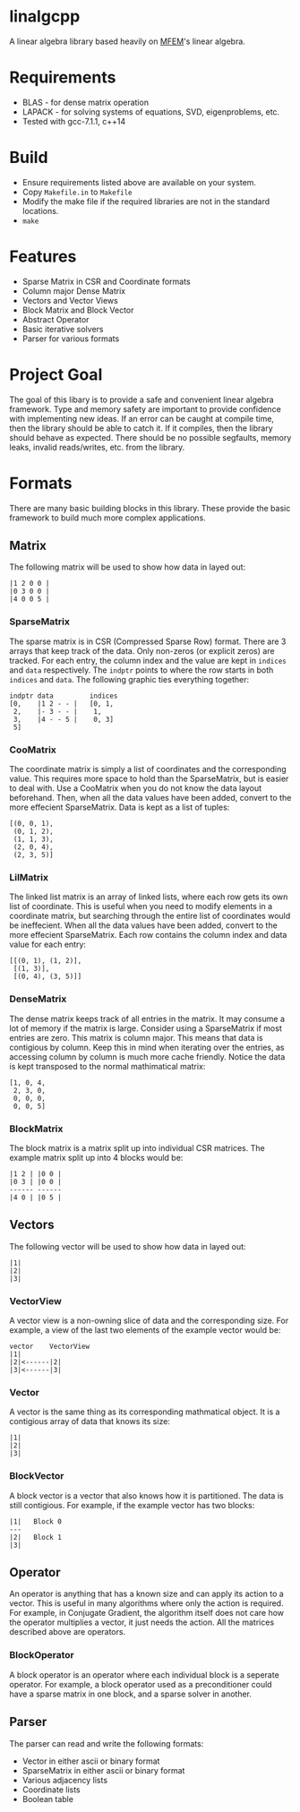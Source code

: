 # linalgcpp
A linear algebra library based heavily on [MFEM](https://github.com/mfem/mfem)'s linear algebra.

# Requirements
* BLAS - for dense matrix operation
* LAPACK - for solving systems of equations, SVD, eigenproblems, etc.
* Tested with gcc-7.1.1, c++14

# Build
* Ensure requirements listed above are available on your system. 
* Copy ```Makefile.in``` to ```Makefile```
* Modify the make file if the required libraries are not in the standard locations.
* ```make```

# Features
* Sparse Matrix in CSR and Coordinate formats
* Column major Dense Matrix
* Vectors and Vector Views
* Block Matrix and Block Vector
* Abstract Operator
* Basic iterative solvers
* Parser for various formats

# Project Goal
The goal of this libary is to provide a safe and convenient linear algebra framework.
Type and memory safety are important to provide confidence with implementing new ideas.
If an error can be caught at compile time, then the library should be able to catch it.
If it compiles, then the library should behave as expected.  There should be no possible
segfaults, memory leaks, invalid reads/writes, etc. from the library.

# Formats
There are many basic building blocks in this library. These provide the 
basic framework to build much more complex applications.
## Matrix
The following matrix will be used to show how data in layed out:
```
|1 2 0 0 |
|0 3 0 0 |
|4 0 0 5 |
```
### SparseMatrix
The sparse matrix is in CSR (Compressed Sparse Row) format.  There are 3 arrays that 
keep track of the data.  Only non-zeros (or explicit zeros) are tracked.
For each entry, the column index and the value are kept in ```indices``` and ```data``` respectively.
The ```indptr``` points to where the row starts 
in both ```indices``` and ```data```.
The following graphic ties everything together:
```
indptr data         indices
[0,    |1 2 - - |   [0, 1,
 2,    |- 3 - - |    1,
 3,    |4 - - 5 |    0, 3]
 5]    
```
### CooMatrix
The coordinate matrix is simply a list of coordinates and the corresponding value.
This requires more space to hold than the SparseMatrix, but is easier to deal with.
Use a CooMatrix when you do not know the data layout beforehand. Then, when all the 
data values have been added, convert to the more effecient SparseMatrix.
Data is kept as a list of tuples:
```
[(0, 0, 1),
 (0, 1, 2),
 (1, 1, 3),
 (2, 0, 4),
 (2, 3, 5)]
```
### LilMatrix
The linked list matrix is an array of linked lists, where each row gets its
own list of coordinate.  This is useful when you need to modify elements
in a coordinate matrix, but searching through the entire list of coordinates would be ineffecient.
When all the data values have been added, convert to the more effecient SparseMatrix.
Each row contains the column index and data value for each entry:
```
[[(0, 1), (1, 2)],
 [(1, 3)],
 [(0, 4), (3, 5)]]
```
### DenseMatrix
The dense matrix keeps track of all entries in the matrix.  It may consume a lot of memory
if the matrix is large.  Consider using a SparseMatrix if most entries are zero.
This matrix is column major.  This means that data is contigious by column.  Keep this
in mind when iterating over the entries, as accessing column by column is much more cache friendly.
Notice the data is kept transposed to the normal mathimatical matrix:
```
[1, 0, 4,
 2, 3, 0,
 0, 0, 0,
 0, 0, 5]
```
### BlockMatrix
The block matrix is a matrix split up into individual CSR matrices.  The example matrix
split up into 4 blocks would be:
```
|1 2 | |0 0 |
|0 3 | |0 0 |
------ ------
|4 0 | |0 5 |
```
## Vectors
The following vector will be used to show how data in layed out:
```
|1|
|2|
|3|
```
### VectorView
A vector view is a non-owning slice of data and the corresponding size.
For example, a view of the last two elements of the example vector would be:
```
vector    VectorView
|1|
|2|<------|2|
|3|<------|3|
```
### Vector
A vector is the same thing as its corresponding mathmatical object.
It is a contigious array of data that knows its size:
```
|1|
|2|
|3|
```
### BlockVector
A block vector is a vector that also knows how it is partitioned.
The data is still contigious.
For example, if the example vector has two blocks:
```
|1|   Block 0
---
|2|   Block 1
|3|
```
## Operator
An operator is anything that has a known size and can apply its action to a vector.
This is useful in many algorithms where only the action is required.  For example,
in Conjugate Gradient, the algorithm itself does not care how the operator multiplies a vector,
it just needs the action.  All the matrices described above are operators.
### BlockOperator
A block operator is an operator where each individual block is a seperate operator.
For example, a block operator used as a preconditioner could have a sparse matrix
in one block, and a sparse solver in another.
## Parser
The parser can read and write the following formats:
* Vector in either ascii or binary format
* SparseMatrix in either ascii or binary format
* Various adjacency lists
* Coordinate lists
* Boolean table
